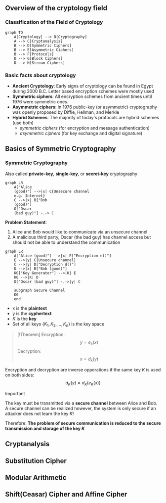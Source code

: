 ## Overview of the cryptology field

### Classification of the Field of Cryptology
```mermaid
graph TD 
	A[Cryptology] --> B[Cryptography] 
	A --> C[Cryptanalysis] 
	B --> D[Symmetric Ciphers] 
	B --> E[Asymmetric Ciphers] 
	B --> F[Protocols] 
	D --> G[Block Ciphers] 
	D --> H[Stream Ciphers]
```

### Basic facts about cryptology
- **Ancient Cryptology**: Early signs of cryptology can be found in Egypt during 2000 B.C. Letter based encryption schemes were mostly used
- **Symmetric ciphers**: All encryption schemes from ancient times until 1976 were symmetric ones.
- **Asymmetric ciphers**: In 1976 public-key (or asymmetric) cryptography was openly proposed by Diffie, Hellman, and Merkle
- **Hybrid Schemes**: The majority of today's protocols are hybrid schemes (use both)
	- _symmetric ciphers_ (for encryption and message authentication)
	- _asymmetric ciphers_ (for key exchange and digital signature)
## Basics of Symmetric Cryptography

### Symmetric Cryptography
Also called **private-key**, **single-key**, or **secret-key** cryptography

```mermaid
graph LR 
	A["Alice
	(good)"] -->|x| C{Unsecure channel
	e.g. Internet} 
	C -->|x| B["Bob
	(good)"] 
	O["Oscar
	(bad guy)"] -.-> C 
```
**Problem Statement**:
1. Alice and Bob would like to communicate via an unsecure channel
2. A malicious third party, Oscar (the bad guy) has channel access but should not be able to understand the communication

```mermaid
graph LR
    A["Alice (good)"] -->|x| E["Encryption e()"]
    E -->|y| C{Unsecure channel}
    C -->|y| D["Decryption d()"]
    D -->|x| B["Bob (good)"]
    KG["Key Generator"] -->|K| E
    KG -->|K| D
    O["Oscar (bad guy)"] -.->|y| C
    
    subgraph Secure Channel
    KG
    end
```
- x is the **plaintext**
- y is the **cyphertext**
- _K_ is the **key**
- Set of all keys $\{ K_{1}, K_{2}, \dots, K_{n} \}$ is the key space

>[!Theorem]
>Encryption:
>$$y=e_{k}(x)$$
>Decryption:
>$$x=d_{k}(y)$$
>
Encryption and decryption are inverse opperations if the same key $K$ is used on both sides: $$d_{K}(y)=d_{K}(e_{K}(x))$$

>[!Important]
>The key must be transmitted via a **secure channel** between Alice and Bob. A secure channel can be realized however, the system is only secure if an attacker does not learn the key $K$!
>
>Therefore: **The problem of secure communication is reduced to the secure transmission and storage of the key $K$**
## Cryptanalysis


## Substitution Cipher

## Modular Arithmetic

## Shift(Ceasar) Cipher and Affine Cipher
